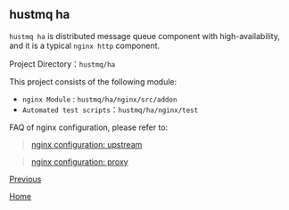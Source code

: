 hustmq ha
--
`hustmq ha` is distributed message queue component with high-availability, and it is a typical `nginx http` component.

Project Directory：`hustmq/ha`

This project consists of the following module:

* `nginx Module` : `hustmq/ha/nginx/src/addon`
* `Automated test scripts`：`hustmq/ha/nginx/test`

FAQ of nginx configuration, please refer to: 

> [nginx configuration: upstream](http://nginx.org/en/docs/http/ngx_http_upstream_module.html)

> [nginx configuration: proxy](http://nginx.org/en/docs/http/ngx_http_proxy_module.html)

[Previous](index.md)

[Home](../index.md)
